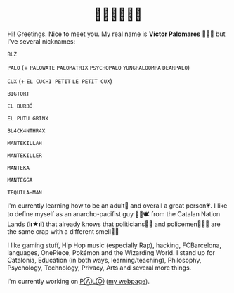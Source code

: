 <h1 align="center">👋🏼👋🏼👋🏼</h1>

Hi! Greetings. Nice to meet you. My real name is **Víctor Palomares** 👨🏻‍🏫 but I've several nicknames:

`BLZ`

`PALO` (+ `PALOWATE` `PALOMATRIX` `PSYCHOPALO` `YUNGPALOOMPA` `DEARPALO`)

`CUX` (+ `EL CUCHI PETIT` `LE PETIT CUX`)

`BIGTORT`

`EL BURBÓ`

`EL PUTU GRINX`

`BL4CK4NTHR4X`

`MANTEKILLAH`

`MANTEKILLER`

`MANTEKA`

`MANTEGGA`

`TEQUILA-MAN`

I'm currently learning how to be an adult🌱 and overall a great person💗. I like to define myself as an anarcho-pacifist guy ✊🏽🕊️ from the Catalan Nation Lands (**lı★ıl**) that already knows that politicians👨‍💼 and policemen👮🏻‍♂️ are the same crap with a different smell💩💩

I like gaming stuff, Hip Hop music (especially Rap), hacking, FCBarcelona, languages, OnePiece, Pokémon and the Wizarding World. I stand up for Catalonia, Education (in both ways, learning/teaching), Philosophy, Psychology, Technology, Privacy, Arts and several more things.

I'm currently working on [PⒶLⓄ](https://github.com/mantekillah/palo) ([my webpage](https://mantekillah.github.io/palo)).
